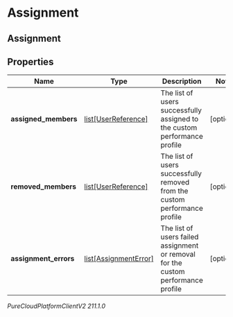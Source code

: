 # Assignment

## Assignment

## Properties

|Name | Type | Description | Notes|
|------------ | ------------- | ------------- | -------------|
| **assigned_members** | [list[UserReference]](UserReference) | The list of users successfully assigned to the custom performance profile | [optional] |
| **removed_members** | [list[UserReference]](UserReference) | The list of users successfully removed from the custom performance profile | [optional] |
| **assignment_errors** | [list[AssignmentError]](AssignmentError) | The list of users failed assignment or removal for the custom performance profile | [optional] |



_PureCloudPlatformClientV2 211.1.0_
